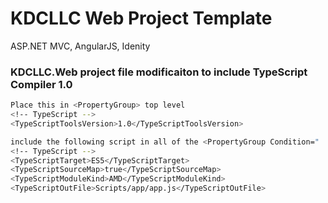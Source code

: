 # KDCLLC Web Project Template
ASP.NET MVC, AngularJS, Idenity

### KDCLLC.Web project file modificaiton to include TypeScript Compiler 1.0
```sh
Place this in <PropertyGroup> top level
<!-- TypeScript -->
<TypeScriptToolsVersion>1.0</TypeScriptToolsVersion>

include the following script in all of the <PropertyGroup Condition=" '$(Configuration)|$(Platform)' == 'Debug|AnyCPU' "> for different enviroments
<!-- TypeScript -->
<TypeScriptTarget>ES5</TypeScriptTarget>
<TypeScriptSourceMap>true</TypeScriptSourceMap>
<TypeScriptModuleKind>AMD</TypeScriptModuleKind>
<TypeScriptOutFile>Scripts/app/app.js</TypeScriptOutFile>
```
